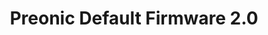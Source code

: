 ---
title: Preonic Default Firmware 2.0
redirect_to:
  - https://github.com/qmk/qmk_firmware/releases/tag/preonic-2.0
---